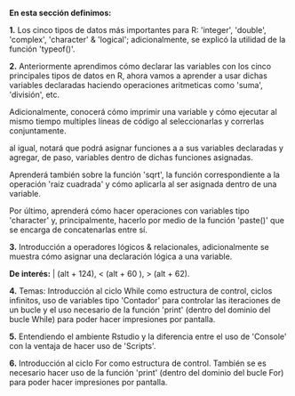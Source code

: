 **En esta sección definimos:**

**1.** Los cinco tipos de datos más importantes para R:
'integer', 'double', 'complex', 'character' & 'logical'; adicionalmente,
se explicó la utilidad de la función 'typeof()'.

**2.** Anteriormente aprendimos cómo declarar las variables 
con los cinco principales tipos de datos en R, ahora 
vamos a aprender a usar dichas variables declaradas
haciendo operaciones aritmeticas como 'suma', 'división', etc.

Adicionalmente, conocerá cómo imprimir una variable y 
cómo ejecutar al mismo tiempo multiples líneas de 
código al seleccionarlas y correrlas conjuntamente.

al igual, notará que podrá asignar funciones a 
a sus variables declaradas y agregar, de paso,
variables dentro de dichas funciones asignadas.

Aprenderá también sobre la función 'sqrt', la función
correspondiente a la operación 'raiz cuadrada' y
cómo aplicarla al ser asignada dentro de una variable.

Por último, aprenderá cómo hacer operaciones con 
variables tipo 'character' y, principalmente, 
hacerlo por medio de la función 'paste()' que 
se encarga de concatenarlas entre sí. 

**3.** Introducción a operadores lógicos & relacionales,
adicionalmente se muestra cómo asignar una declaración 
lógica a una variable. 

**De interés:** | (alt + 124), < (alt + 60 ), > (alt + 62).

**4.** Temas: Introducción al ciclo While como estructura de control, 
ciclos infinitos, uso de variables tipo 'Contador' para 
controlar las iteraciones de un bucle y el uso necesario 
de la función 'print' (dentro del dominio del bucle While) 
para poder hacer impresiones por pantalla.

**5.** Entendiendo el ambiente Rstudio y la diferencia entre 
el uso de 'Console' con la ventaja de hacer uso de 'Scripts'.

**6.** Introducción al ciclo For como estructura de control.
También se es necesario hacer uso de la función 'print' 
(dentro del dominio del bucle For) 
para poder hacer impresiones por pantalla.


